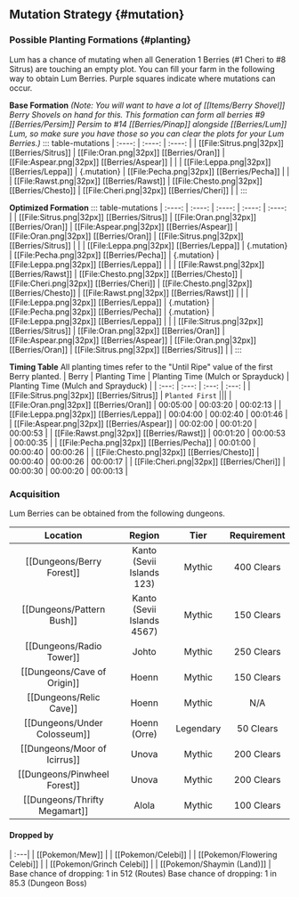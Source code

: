 ## Mutation Strategy {#mutation}

### Possible Planting Formations {#planting}

Lum has a chance of mutating when all Generation 1 Berries (#1 Cheri to #8 Sitrus) are touching an empty plot. You can fill your farm in the following way to obtain Lum Berries. Purple squares indicate where mutations can occur.

**Base Formation**
*(Note: You will want to have a lot of [[Items/Berry Shovel]] Berry Shovels on hand for this. This formation can form all berries #9 [[Berries/Persim]] Persim to #14 [[Berries/Pinap]] alongside [[Berries/Lum]] Lum, so make sure you have those so you can clear the plots for your Lum Berries.)*
::: table-mutations
| :----: | :----: | :----: |
| [[File:Sitrus.png\|32px]] [[Berries/Sitrus]] | [[File:Oran.png\|32px]] [[Berries/Oran]] | [[File:Aspear.png\|32px]] [[Berries/Aspear]] | |
| [[File:Leppa.png\|32px]] [[Berries/Leppa]] | {.mutation} | [[File:Pecha.png\|32px]] [[Berries/Pecha]] | |
| [[File:Rawst.png\|32px]] [[Berries/Rawst]] | [[File:Chesto.png\|32px]] [[Berries/Chesto]] | [[File:Cheri.png\|32px]] [[Berries/Cheri]] | |
:::

**Optimized Formation**
::: table-mutations
| :----: | :----: | :----: | :----: | :----: |
| [[File:Sitrus.png\|32px]] [[Berries/Sitrus]] | [[File:Oran.png\|32px]] [[Berries/Oran]] | [[File:Aspear.png\|32px]] [[Berries/Aspear]] | [[File:Oran.png\|32px]] [[Berries/Oran]] | [[File:Sitrus.png\|32px]] [[Berries/Sitrus]] | |
| [[File:Leppa.png\|32px]] [[Berries/Leppa]] | {.mutation} | [[File:Pecha.png\|32px]] [[Berries/Pecha]] | {.mutation} | [[File:Leppa.png\|32px]] [[Berries/Leppa]] | |
| [[File:Rawst.png\|32px]] [[Berries/Rawst]] | [[File:Chesto.png\|32px]] [[Berries/Chesto]] | [[File:Cheri.png\|32px]] [[Berries/Cheri]] | [[File:Chesto.png\|32px]] [[Berries/Chesto]] | [[File:Rawst.png\|32px]] [[Berries/Rawst]] | |
| [[File:Leppa.png\|32px]] [[Berries/Leppa]] | {.mutation} | [[File:Pecha.png\|32px]] [[Berries/Pecha]] | {.mutation} | [[File:Leppa.png\|32px]] [[Berries/Leppa]] | |
| [[File:Sitrus.png\|32px]] [[Berries/Sitrus]] | [[File:Oran.png\|32px]] [[Berries/Oran]] | [[File:Aspear.png\|32px]] [[Berries/Aspear]] | [[File:Oran.png\|32px]] [[Berries/Oran]] | [[File:Sitrus.png\|32px]] [[Berries/Sitrus]] | |
:::

**Timing Table**
All planting times refer to the "Until Ripe" value of the first Berry planted.
| Berry                                         | Planting Time | Planting Time (Mulch or Sprayduck)    | Planting Time (Mulch and Sprayduck)   |
| :---:                                         | :---:         | :---:                                 | :---:                                 |
| [[File:Sitrus.png\|32px]] [[Berries/Sitrus]]  | `Planted First` |||
| [[File:Oran.png\|32px]] [[Berries/Oran]]      | 00:05:00      | 00:03:20                              | 00:02:13                                 |
| [[File:Leppa.png\|32px]] [[Berries/Leppa]]    | 00:04:00      | 00:02:40                              | 00:01:46                                 |
| [[File:Aspear.png\|32px]] [[Berries/Aspear]]  | 00:02:00      | 00:01:20                              | 00:00:53                                 |
| [[File:Rawst.png\|32px]] [[Berries/Rawst]]    | 00:01:20      | 00:00:53                              | 00:00:35                                 |
| [[File:Pecha.png\|32px]] [[Berries/Pecha]]    | 00:01:00      | 00:00:40                              | 00:00:26                                 |
| [[File:Chesto.png\|32px]] [[Berries/Chesto]]  | 00:00:40      | 00:00:26                              | 00:00:17                                 |
| [[File:Cheri.png\|32px]] [[Berries/Cheri]]    | 00:00:30      | 00:00:20                              | 00:00:13                                 |

### Acquisition
Lum Berries can be obtained from the following dungeons.

| Location	                        | Region | Tier	    | Requirement   |
| :---:                             | :---:  | :---:     | :---:         |
| [[Dungeons/Berry Forest]]	        | Kanto (Sevii Islands 123)  | Mythic  	| 400 Clears    |
| [[Dungeons/Pattern Bush]]	        | Kanto (Sevii Islands 4567)  | Mythic  	| 150 Clears    |
| [[Dungeons/Radio Tower]]	        | Johto  | Mythic  	| 250 Clears    |
| [[Dungeons/Cave of Origin]]       | Hoenn  | Mythic  	| 150 Clears    |
| [[Dungeons/Relic Cave]] | Hoenn  | Mythic | N/A |
| [[Dungeons/Under Colosseum]] | Hoenn (Orre)  | Legendary | 50 Clears |
| [[Dungeons/Moor of Icirrus]]       | Unova  | Mythic  	| 200 Clears    |
| [[Dungeons/Pinwheel Forest]]      | Unova  | Mythic  	| 200 Clears    |
| [[Dungeons/Thrifty Megamart]]     | Alola  | Mythic  	| 100 Clears    |

#### Dropped by
| :---|
| [[Pokemon/Mew]] |
| [[Pokemon/Celebi]] |
| [[Pokemon/Flowering Celebi]] |
| [[Pokemon/Grinch Celebi]] |
| [[Pokemon/Shaymin (Land)]] |
Base chance of dropping: 1 in 512 (Routes)
Base chance of dropping: 1 in 85.3 (Dungeon Boss)